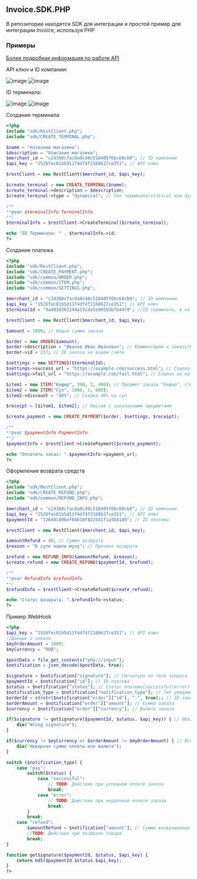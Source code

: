## Invoice.SDK.PHP
В репозитории находятся SDK для интеграции и простой пример для интеграции Invoice, используя PHP

<h3>Примеры</h3>

[Более подробная информация по работе API](https://dev.invoice.su)

API ключ и ID компании:

![image](https://user-images.githubusercontent.com/91345275/198650619-cc0a590a-28ec-4d41-9496-35b16b2619e3.png)
![image](https://user-images.githubusercontent.com/91345275/198650678-0ee56d2c-2485-4195-acdc-0faff9c966fc.png)

ID терминала:

![image](https://user-images.githubusercontent.com/91345275/198652040-8746e362-139b-46f4-a97b-135f63b42b4c.png)
![image](https://user-images.githubusercontent.com/91345275/198652082-96cdf363-d15a-4c09-bfb0-c098f67dd28f.png)

Создание терминала
```php
<?php
include "sdk/RestClient.php";
include "sdk/CREATE_TERMINAL.php";

$name = "Название магазина";
$description = "Описание магазина";
$merchant_id = "c24360cfac0a0c40c518405f6bc68cb0"; // ID компании
$api_key = "1526fec01b5d11f4df4f2160627ce351"; // API ключ

$restClient = new RestClient($merchant_id, $api_key);

$create_terminal = new CREATE_TERMINAL($name);
$create_terminal->description = $description;
$create_terminal->type = "dynamical"; // Тип терминала(statical или dynamical)

/**
**@var $terminalInfo TerminalInfo
**/
$terminalInfo = $restClient->CreateTerminal($create_terminal);

echo "ID Терминала: " . $terminalInfo->id; 
?>
```
Создание платежа
```php
<?php
include "sdk/RestClient.php";
include "sdk/CREATE_PAYMENT.php";
include "sdk/common/ORDER.php";
include "sdk/common/ITEM.php";
include "sdk/common/SETTINGS.php";

$merchant_id = "c24360cfac0a0c40c518405f6bc68cb0"; // ID компании
$api_key = "1526fec01b5d11f4df4f2160627ce351"; // API ключ
$terminalId = "9ad01d262144a13cda1e90593bf64479"; //ID терминала, в котором будет создаваться платеж

$restClient = new RestClient($merchant_id, $api_key);

$amount = 1000; // Общая сумма заказа

$order = new ORDER($amount);
$order->description = "Иванов Иван Иванович"; // Комментарий к заказу(Необязательно)
$order->id = 137; // ID заказа на вашем сайте

$settings = new SETTINGS($terminalId);
$settings->success_url = "https://example.com/success.html"; // Ссылка на которую будет переправлен пользователь в случае успешной оплаты
$settings->fail_url = "https://example.com/fail.html"; // Ссылка на которую будет переправлен пользователь в случае неудачной оплаты

$item1 = new ITEM("Кефир", 200, 2, 400); // Предмет заказа "Кефир", стоиомость за 1 предмет - 200, кол-во - 2, общая стоимость - 400
$item2 = new ITEM("Суп", 1000, 1, 600);
$item2->discount = "40%"; // Скидка 40% на суп

$receipt = [$item1, $item2]; // Массив с заказанными предметами

$create_payment = new CREATE_PAYMENT($order, $settings, $receipt);

/**
**@var $paymentInfo PaymentInfo
**/
$paymentInfo = $restClient->CreatePayment($create_payment);

echo "Оплатить заказ: ".$paymentInfo->payment_url;
?>
```
Оформление возврата средств
```php
<?php
include "sdk/RestClient.php";
include "sdk/CREATE_REFUND.php";
include "sdk/common/REFUND_INFO.php";

$merchant_id = "c24360cfac0a0c40c518405f6bc68cb0"; // ID компании
$api_key = "1526fec01b5d11f4df4f2160627ce351"; // API ключ
$paymentId = "126d4c806ef04b10f822541f1a5b41d9"; // ID платежа

$restClient = new RestClient($merchant_id, $api_key);

$amountRefund = 40; // Сумма возврата
$reason = "В супе нашли муху"; // Причина возврата

$refund = new REFUND_INFO($amountRefund, $reason);
$create_refund = new CREATE_REFUND($paymentId, $refund);

/**
**@var RefundInfo $refundInfo
**/
$refundInfo = $restClient->CreateRefund($create_refund);

echo "Статус возврата: ".$refundInfo->status;
?>
```
Пример WebHook
```php
<?php
$api_key = "1526fec01b5d11f4df4f2160627ce351"; // API ключ
//Данные о заказе
$myOrderAmount = 1000;
$myCurrency = "RUB";

$postData = file_get_contents("php://input");
$notification = json_decode($postData, true);

$signature = $notification["signature"]; // Сигнатура из тела запроса
$paymentId = $notification["id"]; // ID платежа
$status = $notification["status"]; // Статус платежа(successful|error)
$notification_type = $notification["notification_type"]; // Тип уведомления(pay|refund)
$orderId = strstr($notification["order"]["id"], "-", true);; // ID заказа, который мы передали при создании платежа
$orderAmount = $notification["order"]["amount"]; // Сумма заказа
$currency = $notification["order"]["currency"]; // Валюта заказа

if($signature != getSignature($paymentId, $status, $api_key)) { // Обязательно проверяйте сигнатуру
    die("Wrong signature");
}

if($currency != $myCurrency or $orderAmount != $myOrderAmount) { // Всегда проверяйте сумму оплаты и валюту
    die("Неверная сумма оплаты или валюта");
}

switch ($notification_type) {
    case "pay":
        switch($status) {
            case "successful":
                // TODO: Действие при успешной оплате заказа 
                break;
            case "error":
                // TODO: Действие при неудачной оплате заказа 
                break;
        }       
        break;
    case "refund":
        $amountRefund = $notification["amount"]; // Сумма возвращенных средств
        //TODO: Действие при возврате товара
        break;
}

function getSignature($paymentId, $status, $api_key) {
    return md5($paymentId.$status.$api_key);
}
?>
```